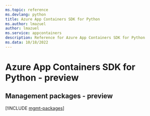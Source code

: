 ```yaml
---
ms.topic: reference
ms.devlang: python
title: Azure App Containers SDK for Python
ms.author: lmazuel
author: lmazuel
ms.service: appcontainers
description: Reference for Azure App Containers SDK for Python
ms.data: 10/18/2022
---
```

# Azure App Containers SDK for Python - preview

## Management packages - preview
[!INCLUDE [mgmt-packages](app-containers-mgmt-index.md)]